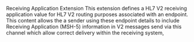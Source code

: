 Receiving Application Extension
This extension defines a HL7 V2 receiving application value for HL7 V2 routing purposes associated with an endpoint.
This content allows the a sender using these endpoint details to include Receiving Application (MSH-5) information in V2 messages send via this channel which allow correct delivery within the receiving system,



